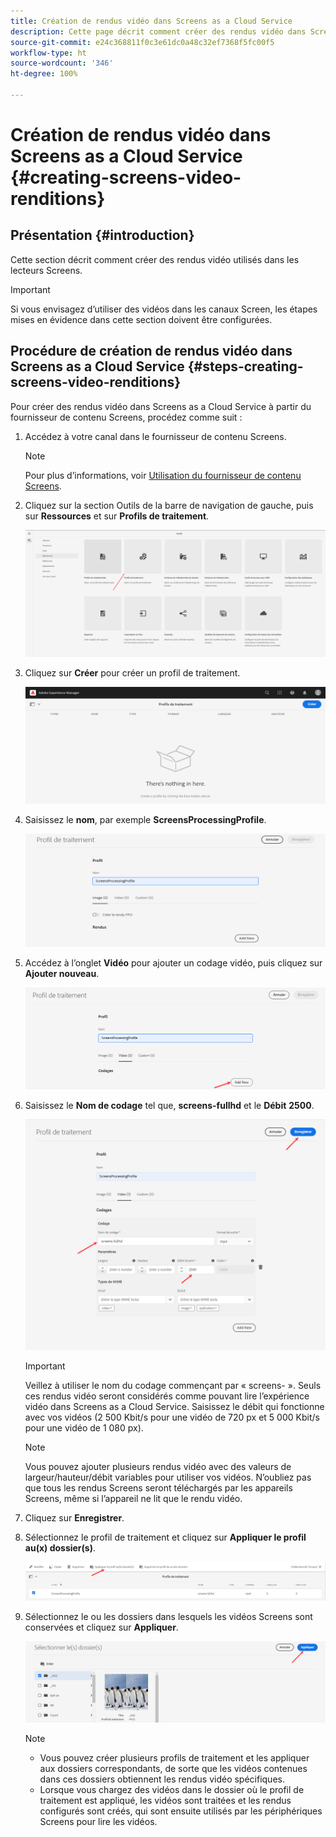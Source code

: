 ```yaml
---
title: Création de rendus vidéo dans Screens as a Cloud Service
description: Cette page décrit comment créer des rendus vidéo dans Screens as a Cloud Service.
source-git-commit: e24c368811f0c3e61dc0a48c32ef7368f5fc00f5
workflow-type: ht
source-wordcount: '346'
ht-degree: 100%

---
```



# Création de rendus vidéo dans Screens as a Cloud Service {#creating-screens-video-renditions}

## Présentation {#introduction}

Cette section décrit comment créer des rendus vidéo utilisés dans les lecteurs Screens.

>[!IMPORTANT]
>Si vous envisagez d’utiliser des vidéos dans les canaux Screen, les étapes mises en évidence dans cette section doivent être configurées.

## Procédure de création de rendus vidéo dans Screens as a Cloud Service {#steps-creating-screens-video-renditions}

Pour créer des rendus vidéo dans Screens as a Cloud Service à partir du fournisseur de contenu Screens, procédez comme suit :

1. Accédez à votre canal dans le fournisseur de contenu Screens.

   >[!NOTE]
   >Pour plus d’informations, voir [Utilisation du fournisseur de contenu Screens](https://experienceleague.adobe.com/docs/experience-manager-cloud-service/screens-as-cloud-service/configure-screens-cloud/using-screens-content-provider.html?lang=fr#screens-content-provider).

1. Cliquez sur la section Outils de la barre de navigation de gauche, puis sur **Ressources** et sur **Profils de traitement**.

   ![](/help/screens-cloud/assets/configure/screens-cp-3.png)

1. Cliquez sur **Créer** pour créer un profil de traitement.

   ![](/help/screens-cloud/assets/configure/screens-video-2.png)

1. Saisissez le **nom**, par exemple **ScreensProcessingProfile**.

   ![](/help/screens-cloud/assets/configure/screens-video-3.png)

1. Accédez à l’onglet **Vidéo** pour ajouter un codage vidéo, puis cliquez sur **Ajouter nouveau**.

   ![](/help/screens-cloud/assets/configure/screens-video-4a.png)

1. Saisissez le **Nom de codage** tel que, **screens-fullhd** et le **Débit** **2500**.

   ![](/help/screens-cloud/assets/configure/screens-video-4.png)

   >[!IMPORTANT]
   >Veillez à utiliser le nom du codage commençant par « screens- ». Seuls ces rendus vidéo seront considérés comme pouvant lire l’expérience vidéo dans Screens as a Cloud Service. Saisissez le débit qui fonctionne avec vos vidéos (2 500 Kbit/s pour une vidéo de 720 px et 5 000 Kbit/s pour une vidéo de 1 080 px).

   >[!NOTE]
   >Vous pouvez ajouter plusieurs rendus vidéo avec des valeurs de largeur/hauteur/débit variables pour utiliser vos vidéos. N’oubliez pas que tous les rendus Screens seront téléchargés par les appareils Screens, même si l’appareil ne lit que le rendu vidéo.

1. Cliquez sur **Enregistrer**.

1. Sélectionnez le profil de traitement et cliquez sur **Appliquer le profil au(x) dossier(s)**.

   ![](/help/screens-cloud/assets/configure/screens-video-5.png)

1. Sélectionnez le ou les dossiers dans lesquels les vidéos Screens sont conservées et cliquez sur **Appliquer**.

   ![](/help/screens-cloud/assets/configure/screens-video-6.png)

   >[!NOTE]
   >* Vous pouvez créer plusieurs profils de traitement et les appliquer aux dossiers correspondants, de sorte que les vidéos contenues dans ces dossiers obtiennent les rendus vidéo spécifiques.
   >* Lorsque vous chargez des vidéos dans le dossier où le profil de traitement est appliqué, les vidéos sont traitées et les rendus configurés sont créés, qui sont ensuite utilisés par les périphériques Screens pour lire les vidéos.


